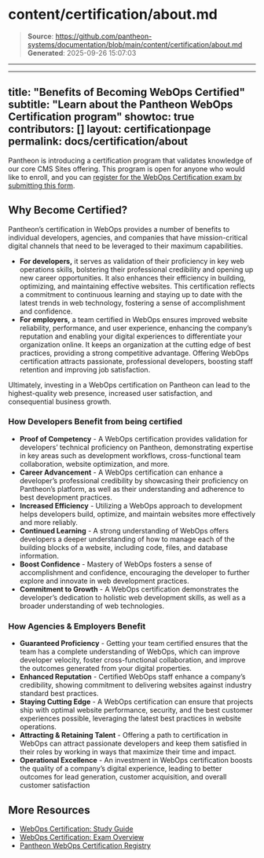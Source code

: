# content/certification/about.md

> **Source**: https://github.com/pantheon-systems/documentation/blob/main/content/certification/about.md
> **Generated**: 2025-09-26 15:07:03

---

---
title: "Benefits of Becoming WebOps Certified"
subtitle: "Learn about the Pantheon WebOps Certification program"
showtoc: true
contributors: []
layout: certificationpage
permalink: docs/certification/about
---

Pantheon is introducing a certification program that validates knowledge of our core CMS Sites offering. This program is open for anyone who would like to enroll, and you can [register for the WebOps Certification exam by submitting this form](https://pantheon.io/certification).

## Why Become Certified?

Pantheon’s certification in WebOps provides a number of benefits to individual developers, agencies, and companies that have mission-critical digital channels that need to be leveraged to their maximum capabilities. 

* **For developers,** it serves as validation of their proficiency in key web operations skills, bolstering their professional credibility and opening up new career opportunities. It also enhances their efficiency in building, optimizing, and maintaining effective websites. This certification reflects a commitment to continuous learning and staying up to date with the latest trends in web technology, fostering a sense of accomplishment and confidence.
* **For employers,** a team certified in WebOps ensures improved website reliability, performance, and user experience, enhancing the company’s reputation and enabling your digital experiences to differentiate your organization online. It keeps an organization at the cutting edge of best practices, providing a strong competitive advantage. Offering WebOps certification attracts passionate, professional developers, boosting staff retention and improving job satisfaction. 

Ultimately, investing in a WebOps certification on Pantheon can lead to the highest-quality web presence, increased user satisfaction, and consequential business growth.

###     How Developers Benefit from being certified

* **Proof of Competency** - A WebOps certification provides validation for developers’ technical proficiency on Pantheon, demonstrating expertise in key areas such as development workflows, cross-functional team collaboration, website optimization, and more.
* **Career Advancement** - A WebOps certification can enhance a developer’s professional credibility by showcasing their proficiency on Pantheon’s platform, as well as their understanding and adherence to best development practices.
* **Increased Efficiency** - Utilizing a WebOps approach to development helps developers build, optimize, and maintain websites more effectively and more reliably.
* **Continued Learning** - A strong understanding of WebOps offers developers a deeper understanding of how to manage each of the building blocks of a website, including code, files, and database information.
* **Boost Confidence** - Mastery of WebOps fosters a sense of accomplishment and confidence, encouraging the developer to further explore and innovate in web development practices.
* **Commitment to Growth** - A WebOps certification demonstrates the developer’s dedication to holistic web development skills, as well as a broader understanding of web technologies.

### How Agencies & Employers Benefit

* **Guaranteed Proficiency** - Getting your team certified ensures that the team has a complete understanding of WebOps, which can improve developer velocity, foster cross-functional collaboration, and improve the outcomes generated from your digital properties.
* **Enhanced Reputation** - Certified WebOps staff enhance a company’s credibility, showing commitment to delivering websites against industry standard best practices. 
* **Staying Cutting Edge** - A WebOps certification can ensure that projects ship with optimal website performance, security, and the best customer experiences possible, leveraging the latest best practices in website operations.
* **Attracting & Retaining Talent** - Offering a path to certification in WebOps can attract passionate developers and keep them satisfied in their roles by working in ways that maximize their time and impact.
* **Operational Excellence** - An investment in WebOps certification boosts the quality of a company’s digital experience, leading to better outcomes for lead generation, customer acquisition, and overall customer satisfaction

## More Resources
- [WebOps Certification: Study Guide](/certification/study-guide)
- [WebOps Certification: Exam Overview](/certification/exam)
- [Pantheon WebOps Certification Registry](https://certification.pantheon.io/)
